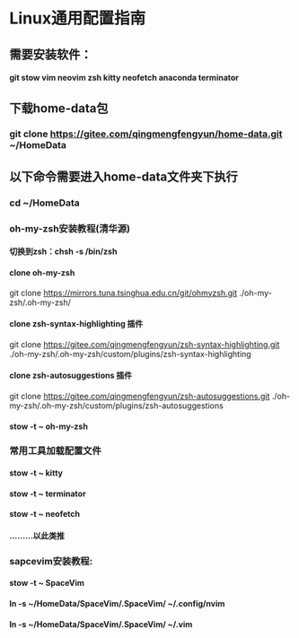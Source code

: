 # Linux通用配置指南


## 需要安装软件：
#### git stow vim neovim zsh kitty neofetch anaconda terminator


## 下载home-data包
### git clone https://gitee.com/qingmengfengyun/home-data.git ~/HomeData


## 以下命令需要进入home-data文件夹下执行
### cd ~/HomeData


### oh-my-zsh安装教程(清华源)
#### 切换到zsh：chsh -s /bin/zsh

#### clone oh-my-zsh
git clone https://mirrors.tuna.tsinghua.edu.cn/git/ohmyzsh.git ./oh-my-zsh/.oh-my-zsh/

#### clone zsh-syntax-highlighting 插件 
git clone https://gitee.com/qingmengfengyun/zsh-syntax-highlighting.git ./oh-my-zsh/.oh-my-zsh/custom/plugins/zsh-syntax-highlighting

#### clone zsh-autosuggestions 插件
git clone https://gitee.com/qingmengfengyun/zsh-autosuggestions.git ./oh-my-zsh/.oh-my-zsh/custom/plugins/zsh-autosuggestions
#### stow -t ~ oh-my-zsh


### 常用工具加载配置文件
#### stow -t ~ kitty
#### stow -t ~ terminator
#### stow -t ~ neofetch
#### .........以此类推


### sapcevim安装教程:
#### stow -t ~ SpaceVim
#### ln -s ~/HomeData/SpaceVim/.SpaceVim/  ~/.config/nvim
#### ln -s ~/HomeData/SpaceVim/.SpaceVim/  ~/.vim


